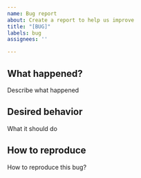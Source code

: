 ```yaml
---
name: Bug report
about: Create a report to help us improve
title: "[BUG]"
labels: bug
assignees: ''

---
```


## What happened?

Describe what happened

## Desired behavior

What it should do

## How to reproduce

How to reproduce this bug?
